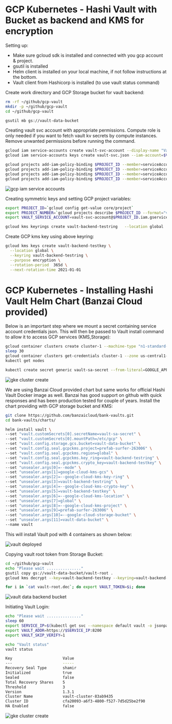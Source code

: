 # GCP Kubernetes - Hashi Vault with Bucket as backend and KMS for encryption

Setting up:
* Make sure gcloud sdk is installed and connected with you gcp account & project. 
* gsutil is installed
* Helm client is installed on your local machine, if not follow instructions at the bottom. 
* Vault client from Hashicorp is installed (to use vault status command)


Create work directory and GCP Storage bucket for vault backend:

```bash
rm -rf ~/github/gcp-vault
mkdir -p ~/github/gcp-vault
cd ~/github/gcp-vault

gsutil mb gs://vault-data-bucket
```

Creating vault svc account with appropriate permissions. Compute role is only needed if you want to fetch vault kv secrets by compute instances. Remove unwanted permissions before running the command. 
```bash
gcloud iam service-accounts create vault-svc-account --display-name "Vault Service Account"
gcloud iam service-accounts keys create vault-svc.json --iam-account=$VAULT_SERVICE_ACCOUNT 

gcloud projects add-iam-policy-binding $PROJECT_ID --member=serviceAccount:$VAULT_SERVICE_ACCOUNT --role=roles/iam.serviceAccountUser
gcloud projects add-iam-policy-binding $PROJECT_ID --member=serviceAccount:$VAULT_SERVICE_ACCOUNT --role=roles/iam.serviceAccountKeyUser
gcloud projects add-iam-policy-binding $PROJECT_ID --member=serviceAccount:$VAULT_SERVICE_ACCOUNT --role=roles/compute.User
gcloud projects add-iam-policy-binding $PROJECT_ID --member=serviceAccount:$VAULT_SERVICE_ACCOUNT --role=roles/cloudkms.User
```

![gcp iam service accounts](images/gcp-iam-service-accounts.jpg?raw=true "gcp iam service accounts")


Creating symmetric keys and setting GCP project variables:

```bash
export PROJECT_ID=`gcloud config get-value core/project`
export PROJECT_NUMBER=`gcloud projects describe $PROJECT_ID --format="value(projectNumber)"`
export VAULT_SERVICE_ACCOUNT=vault-svc-account@$PROJECT_ID.iam.gserviceaccount.com

gcloud kms keyrings create vault-backend-testring   --location global
```

Create GCP kms key using above keyring:

```bash
gcloud kms keys create vault-backend-testkey \
  --location global \
  --keyring vault-backend-testring \
  --purpose encryption \
  --rotation-period  365d \
  --next-rotation-time 2021-01-01
```


# GCP Kubernetes - Installing Hashi Vault Helm Chart (Banzai Cloud provided)

Below is an important step where we mount a secret containing service account credentials json. This will then be passed to Vault install command to allow it to access GCP services (KMS,Storage):

```bash
gcloud container clusters create cluster-1 --machine-type "n1-standard-1" --zone us-central1-a  --num-nodes 2 --enable-ip-alias
sleep 30
gcloud container clusters get-credentials cluster-1 --zone us-central1-a
kubectl get nodes

kubectl create secret generic vault-sa-secret --from-literal=GOOGLE_APPLICATION_CREDENTIALS=/etc/gcp/service-account.json --from-file=service-account.json=./vault-svc.json
```
![gke cluster create](images/gke-cluster-create.jpg?raw=true "gke cluster create")

We are using Banzai Cloud provided chart but same works for official Hashi Vault Docker image as well. Banzai has good support on github with quick responses and has been production tested for couple of years. Install the chart providing with GCP storage bucket and KMS:

```bash
git clone https://github.com/banzaicloud/bank-vaults.git
cd bank-vaults/charts/
```

```bash
helm install vault \
--set "vault.customSecrets[0].secretName=vault-sa-secret" \
--set "vault.customSecrets[0].mountPath=/etc/gcp" \
--set "vault.config.storage.gcs.bucket=vault-data-bucket" \
--set "vault.config.seal.gcpckms.project=prefab-surfer-263006" \
--set "vault.config.seal.gcpckms.region=global" \
--set "vault.config.seal.gcpckms.key_ring=vault-backend-testring" \
--set "vault.config.seal.gcpckms.crypto_key=vault-backend-testkey" \
--set "unsealer.args[0]=--mode" \
--set "unsealer.args[1]=google-cloud-kms-gcs" \
--set "unsealer.args[2]=--google-cloud-kms-key-ring" \
--set "unsealer.args[3]=vault-backend-testring" \
--set "unsealer.args[4]=--google-cloud-kms-crypto-key" \
--set "unsealer.args[5]=vault-backend-testkey" \
--set "unsealer.args[6]=--google-cloud-kms-location" \
--set "unsealer.args[7]=global" \
--set "unsealer.args[8]=--google-cloud-kms-project" \
--set "unsealer.args[9]=prefab-surfer-263006" \
--set "unsealer.args[10]=--google-cloud-storage-bucket" \
--set "unsealer.args[11]=vault-data-bucket" \
--name vault
```

This will install Vault pod with 4 containers as shown below:

![vault deployed](images/vault-deployed.jpg?raw=true "vault deployed")


Copying vault root token from Storage Bucket:

```bash
cd ~/github/gcp-vault
echo "Please wait ..............."
gsutil copy gs://vault-data-bucket/vault-root .
gcloud kms decrypt --key=vault-backend-testkey --keyring=vault-backend-testring --location=global --ciphertext-file=vault-root --plaintext-file=vault-root.dec

for i in `cat vault-root.dec`; do export VAULT_TOKEN=$i; done
```

![vault data backend bucket](images/vault-data-backend-bucket.jpg?raw=true "vault data backend bucket")


Initiating Vault Login:
```bash
echo "Please wait ..............."
sleep 60
export SERVICE_IP=$(kubectl get svc --namespace default vault -o jsonpath='{.status.loadBalancer.ingress[0].ip}')
export VAULT_ADDR=https://$SERVICE_IP:8200
export VAULT_SKIP_VERIFY=1

echo "Vault status"
vault status

Key                      Value
---                      -----
Recovery Seal Type       shamir
Initialized              true
Sealed                   false
Total Recovery Shares    5
Threshold                3
Version                  1.3.1
Cluster Name             vault-cluster-83ab9435
Cluster ID               cfa20093-a6f3-4800-f527-7d5d25be2f90
HA Enabled               false
```

![gke cluster create](images/vault-root-token-permissions.jpg?raw=true "gke cluster create")
